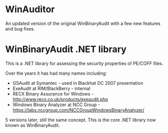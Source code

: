 # WinAuditor

An updated version of the original WinBinaryAudit with a few new features and bug fixes.


# WinBinaryAudit .NET library

This is a .NET library for assessing the security properties of PE/COFF files.

Over the years it has had many names including:
* GSAudit at Symantec - used in Blackhat DC 2007 presentation
* ExeAudit at RIM/BlackBerry - internal 
* RECX Binary Assurance for Windows - http://www.recx.co.uk/products/exeaudit.php
* Windows Binary Analyzer at NCC Group - https://labs.nccgroup.com/NCCGroupWindowsBinaryAnalyzer/

5 versions later, still the same concept. This is the core .NET library now known as WinBinaryAudit.
